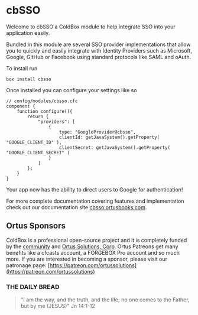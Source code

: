 

# cbSSO

Welcome to cbSSO a ColdBox module to help integrate SSO into your application easily.

Bundled in this module are several SSO provider implementations that allow you to quickly and easily integrate with Identity Providers such as Microsoft, Google, GitHub or Facebook using standard protocols like SAML and oAuth.

To install run 
```
box install cbsso
```

Once installed you can configure your settings like so
```
// config/modules/cbsso.cfc
component {
    function configure(){
        return {
            "providers": [
                {
                    type: "GoogleProvider@cbsso",
                    clientId: getJavaSystem().getProperty( "GOOGLE_CLIENT_ID" ),
                    clientSecret: getJavaSystem().getProperty( "GOOGLE_CLIENT_SECRET" )
                }
            ]
        };
    }
}
```
Your app now has the ability to direct users to Google for authentication!

For more complete documentation covering features and implementation check out our documentation site [cbsso.ortusbooks.com](https://cbsso.ortusbooks.com).



## Ortus Sponsors

ColdBox is a professional open-source project and it is completely funded by the [community](https://patreon.com/ortussolutions) and [Ortus Solutions, Corp](https://www.ortussolutions.com).  Ortus Patreons get many benefits like a cfcasts account, a FORGEBOX Pro account and so much more.  If you are interested in becoming a sponsor, please visit our patronage page: [https://patreon.com/ortussolutions](https://patreon.com/ortussolutions)

### THE DAILY BREAD

 > "I am the way, and the truth, and the life; no one comes to the Father, but by me (JESUS)" Jn 14:1-12
